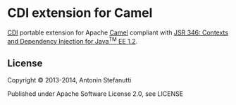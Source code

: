 # CDI extension for Camel

[CDI][] portable extension for Apache [Camel][] compliant with [JSR 346: Contexts and Dependency Injection for Java<sup>TM</sup> EE 1.2][JSR 346 1.2].

[CDI]: http://www.cdi-spec.org/
[Camel]: http://camel.apache.org/
[JSR 346]: https://jcp.org/en/jsr/detail?id=346
[JSR 346 1.1]: https://jcp.org/aboutJava/communityprocess/final/jsr346/index.html
[JSR 346 1.2]: https://jcp.org/aboutJava/communityprocess/mrel/jsr346/index.html
[CDI 1.1]: http://docs.jboss.org/cdi/spec/1.1/cdi-spec.html
[CDI 1.2]: http://docs.jboss.org/cdi/spec/1.2/cdi-spec.html

## License

Copyright © 2013-2014, Antonin Stefanutti

Published under Apache Software License 2.0, see LICENSE
